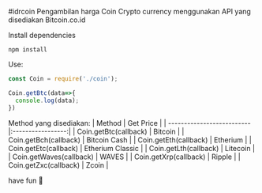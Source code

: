 #idrcoin
Pengambilan harga Coin Crypto currency menggunakan API yang disediakan Bitcoin.co.id

Install dependencies 
```
npm install
```

Use:
```js
const Coin = require('./coin');

Coin.getBtc(data=>{
  console.log(data);
})
```

Method yang disediakan:
| Method                     | Get Price         |
| -------------------------- |:-----------------:|
| Coin.getBtc(callback)      | Bitcoin           |
| Coin.getBch(callback)      | Bitcoin Cash      |
| Coin.getEth(callback)      | Etherium          |
| Coin.getEtc(callback)      | Etherium Classic  |
| Coin.getLth(callback)      | Litecoin          |
| Coin.getWaves(callback)    | WAVES             |
| Coin.getXrp(callback)      | Ripple            |
| Coin.getZxc(callback)      | Zcoin             |

have fun :rocket: